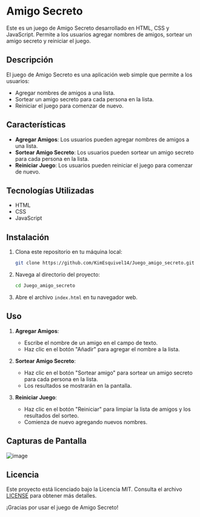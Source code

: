 # Amigo Secreto

Este es un juego de Amigo Secreto desarrollado en HTML, CSS y JavaScript. Permite a los usuarios agregar nombres de amigos, sortear un amigo secreto y reiniciar el juego.

## Descripción

El juego de Amigo Secreto es una aplicación web simple que permite a los usuarios:
- Agregar nombres de amigos a una lista.
- Sortear un amigo secreto para cada persona en la lista.
- Reiniciar el juego para comenzar de nuevo.

## Características

- **Agregar Amigos**: Los usuarios pueden agregar nombres de amigos a una lista.
- **Sortear Amigo Secreto**: Los usuarios pueden sortear un amigo secreto para cada persona en la lista.
- **Reiniciar Juego**: Los usuarios pueden reiniciar el juego para comenzar de nuevo.

## Tecnologías Utilizadas

- HTML
- CSS
- JavaScript

## Instalación

1. Clona este repositorio en tu máquina local:
    ```bash
    git clone https://github.com/KimEsquivel14/Juego_amigo_secreto.git
    
    ```

2. Navega al directorio del proyecto:
    ```bash
    cd Juego_amigo_secreto
    ```

3. Abre el archivo `index.html` en tu navegador web.

## Uso

1. **Agregar Amigos**:
    - Escribe el nombre de un amigo en el campo de texto.
    - Haz clic en el botón "Añadir" para agregar el nombre a la lista.

2. **Sortear Amigo Secreto**:
    - Haz clic en el botón "Sortear amigo" para sortear un amigo secreto para cada persona en la lista.
    - Los resultados se mostrarán en la pantalla.

3. **Reiniciar Juego**:
    - Haz clic en el botón "Reiniciar" para limpiar la lista de amigos y los resultados del sorteo.
    - Comienza de nuevo agregando nuevos nombres.

## Capturas de Pantalla

![image](https://github.com/user-attachments/assets/54a6509a-6203-43de-8fda-66ebe31325b5)



## Licencia

Este proyecto está licenciado bajo la Licencia MIT. Consulta el archivo [LICENSE](LICENSE) para obtener más detalles.



¡Gracias por usar el juego de Amigo Secreto!
